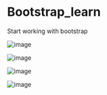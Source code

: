 # Bootstrap_learn

Start working with bootstrap 

![image](https://github.com/KavinduLakmal2000/Bootstrap_learn/assets/87576012/1bb9061f-1e50-4960-9cc7-e3411cd3b45d)

![image](https://github.com/KavinduLakmal2000/Bootstrap_learn/assets/87576012/f810ad22-c53b-4b93-8413-5f5a44576927)

![image](https://github.com/KavinduLakmal2000/Bootstrap_learn/assets/87576012/7d91b3ae-6814-4487-af52-83862055866d)

![image](https://github.com/KavinduLakmal2000/Bootstrap_learn/assets/87576012/ed5cf27c-033e-4eef-8565-da70c6713f89)




